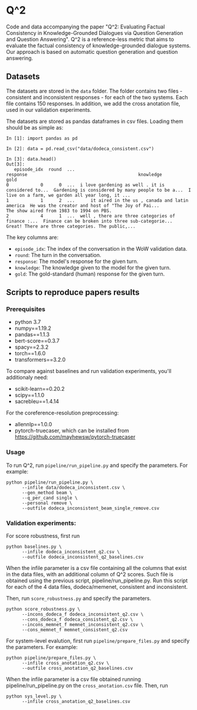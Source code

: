 # Q^2

Code and data accompanying the paper "Q^2: Evaluating Factual Consistency in Knowledge-Grounded Dialogues via Question Generation and Question Answering".
Q^2 is a reference-less metric that aims to evaluate the factual consistency of knowledge-grounded dialogue systems.
Our approach is based on automatic question generation and question answering.

## Datasets

The datasets are stored in the `data` folder. 
The folder contains two files - consistent and inconsistent responses - for each of the two systems. Each file contains 150 responses.
In addition, we add the cross anotation file, used in our validation experiments.

The datasets are stored as pandas dataframes in csv files. Loading them should be as simple as:

```
In [1]: import pandas as pd

In [2]: data = pd.read_csv("data/dodeca_consistent.csv")

In [3]: data.head()
Out[3]:
   episode_idx  round  ...                                           response                                          knowledge                                               gold
0            0      0  ...  i love gardening as well . it is considered to...  Gardening is considered by many people to be a...  I live on a farm, we garden all year long, it ...
1            1      2  ...      it aired in the us , canada and latin america  He was the creator and host of "The Joy of Pai...           The show aired from 1983 to 1994 on PBS.
2            4      1  ...  well , there are three categories of finance :...  Finance can be broken into three sub-categorie...  Great! There are three categories. The public,...

```

The key columns are:
- `episode_idx`: The index of the conversation in the WoW validation data.
- `round`: The turn in the conversation.
- `response`: The model's response for the given turn.
- `knowledge`: The knowledge given to the model for the given turn.
- `gold`: The gold-standard (human) response for the given turn.

## Scripts to reproduce papers results

### Prerequisites
* python 3.7
* numpy==1.19.2
* pandas==1.1.3
* bert-score==0.3.7
* spacy==2.3.2
* torch==1.6.0
* transformers==3.2.0

To compare against baselines and run validation experiments, you'll additionaly need:
* scikit-learn==0.20.2
* scipy==1.1.0
* sacrebleu==1.4.14

For the coreference-resolution preprocessing:
* allennlp==1.0.0
* pytorch-truecaser, which can be installed from https://github.com/mayhewsw/pytorch-truecaser


### Usage
To run Q^2, run `pipeline/run_pipeline.py` and specify the parameters. 
For example:
```
python pipeline/run_pipeline.py \
      --infile data/dodeca_inconsistent.csv \
      --gen_method beam \
      --q_per_cand single \
      --personal remove \
      --outfile dodeca_inconsistent_beam_single_remove.csv
```

### Validation experiments:

For score robustness, first run 
```
python baselines.py \
      --infile dodeca_inconsistent_q2.csv \
      --outfile dodeca_inconsistent_q2_baselines.csv
```

When the infile parameter is a csv file containing all the columns that exist in the data files, with an additional column of Q^2 scores. 
Such file is obtained using the previous script, pipeline/run_pipeline.py.
Run this script for each of the 4 data files, dodeca/memenet, consistent and inconsistent.

Then, run `score_robustness.py` and specify the parameters.
```
python score_robustness.py \
      --incons_dodeca_f dodeca_inconsistent_q2.csv \
      --cons_dodeca_f dodeca_consistent_q2.csv \
	  --incons_memnet_f memnet_inconsistent_q2.csv \
      --cons_memnet_f memnet_consistent_q2.csv
```

For system-level evalution, first run `pipeline/prepare_files.py` and specify the parameters. For example:
```
python pipeline/prepare_files.py \
      --infile cross_anotation_q2.csv \
      --outfile cross_anotation_q2_baselines.csv
```

When the infile parameter is a csv file obtained running pipeline/run_pipeline.py on the `cross_anotation.csv` file.
Then, run
```
python sys_level.py \
      --infile cross_anotation_q2_baselines.csv
```


